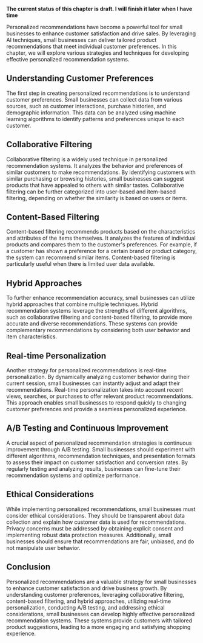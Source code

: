 **The current status of this chapter is draft. I will finish it later when I have time**

Personalized recommendations have become a powerful tool for small businesses to enhance customer satisfaction and drive sales. By leveraging AI techniques, small businesses can deliver tailored product recommendations that meet individual customer preferences. In this chapter, we will explore various strategies and techniques for developing effective personalized recommendation systems.

Understanding Customer Preferences
----------------------------------

The first step in creating personalized recommendations is to understand customer preferences. Small businesses can collect data from various sources, such as customer interactions, purchase histories, and demographic information. This data can be analyzed using machine learning algorithms to identify patterns and preferences unique to each customer.

Collaborative Filtering
-----------------------

Collaborative filtering is a widely used technique in personalized recommendation systems. It analyzes the behavior and preferences of similar customers to make recommendations. By identifying customers with similar purchasing or browsing histories, small businesses can suggest products that have appealed to others with similar tastes. Collaborative filtering can be further categorized into user-based and item-based filtering, depending on whether the similarity is based on users or items.

Content-Based Filtering
-----------------------

Content-based filtering recommends products based on the characteristics and attributes of the items themselves. It analyzes the features of individual products and compares them to the customer's preferences. For example, if a customer has shown a preference for a certain brand or product category, the system can recommend similar items. Content-based filtering is particularly useful when there is limited user data available.

Hybrid Approaches
-----------------

To further enhance recommendation accuracy, small businesses can utilize hybrid approaches that combine multiple techniques. Hybrid recommendation systems leverage the strengths of different algorithms, such as collaborative filtering and content-based filtering, to provide more accurate and diverse recommendations. These systems can provide complementary recommendations by considering both user behavior and item characteristics.

Real-time Personalization
-------------------------

Another strategy for personalized recommendations is real-time personalization. By dynamically analyzing customer behavior during their current session, small businesses can instantly adjust and adapt their recommendations. Real-time personalization takes into account recent views, searches, or purchases to offer relevant product recommendations. This approach enables small businesses to respond quickly to changing customer preferences and provide a seamless personalized experience.

A/B Testing and Continuous Improvement
--------------------------------------

A crucial aspect of personalized recommendation strategies is continuous improvement through A/B testing. Small businesses should experiment with different algorithms, recommendation techniques, and presentation formats to assess their impact on customer satisfaction and conversion rates. By regularly testing and analyzing results, businesses can fine-tune their recommendation systems and optimize performance.

Ethical Considerations
----------------------

While implementing personalized recommendations, small businesses must consider ethical considerations. They should be transparent about data collection and explain how customer data is used for recommendations. Privacy concerns must be addressed by obtaining explicit consent and implementing robust data protection measures. Additionally, small businesses should ensure that recommendations are fair, unbiased, and do not manipulate user behavior.

Conclusion
----------

Personalized recommendations are a valuable strategy for small businesses to enhance customer satisfaction and drive business growth. By understanding customer preferences, leveraging collaborative filtering, content-based filtering, and hybrid approaches, utilizing real-time personalization, conducting A/B testing, and addressing ethical considerations, small businesses can develop highly effective personalized recommendation systems. These systems provide customers with tailored product suggestions, leading to a more engaging and satisfying shopping experience.

